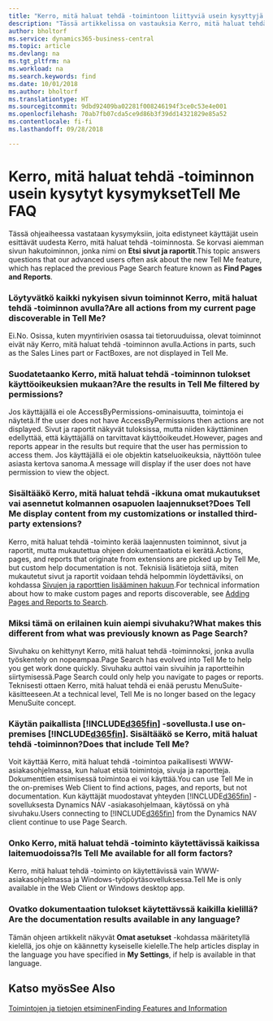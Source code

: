 ```yaml
---
title: "Kerro, mitä haluat tehdä -toimintoon liittyviä usein kysyttyjä kysymyksiä | Microsoft Docs"
description: "Tässä artikkelissa on vastauksia Kerro, mitä haluat tehdä -toimintoon liittyviin usein kysyttyihin kysymyksiin, joita kumppanit ja asiakkaat esittävät."
author: bholtorf
ms.service: dynamics365-business-central
ms.topic: article
ms.devlang: na
ms.tgt_pltfrm: na
ms.workload: na
ms.search.keywords: find
ms.date: 10/01/2018
ms.author: bholtorf
ms.translationtype: HT
ms.sourcegitcommit: 9dbd92409ba02281f008246194f3ce0c53e4e001
ms.openlocfilehash: 70ab7fb07cda5ce9d86b3f39dd14321829e85a52
ms.contentlocale: fi-fi
ms.lasthandoff: 09/28/2018

---
```

# <a name="tell-me-faq"></a><span data-ttu-id="9a2b8-103">Kerro, mitä haluat tehdä -toiminnon usein kysytyt kysymykset</span><span class="sxs-lookup"><span data-stu-id="9a2b8-103">Tell Me FAQ</span></span>
<span data-ttu-id="9a2b8-104">Tässä ohjeaiheessa vastataan kysymyksiin, joita edistyneet käyttäjät usein esittävät uudesta Kerro, mitä haluat tehdä -toiminnosta. Se korvasi aiemman sivun hakutoiminnon, jonka nimi on **Etsi sivut ja raportit**.</span><span class="sxs-lookup"><span data-stu-id="9a2b8-104">This topic answers questions that our advanced users often ask about the new Tell Me feature, which has replaced the previous Page Search feature known as **Find Pages and Reports**.</span></span>

### <a name="are-all-actions-from-my-current-page-discoverable-in-tell-me"></a><span data-ttu-id="9a2b8-105">Löytyvätkö kaikki nykyisen sivun toiminnot Kerro, mitä haluat tehdä -toiminnon avulla?</span><span class="sxs-lookup"><span data-stu-id="9a2b8-105">Are all actions from my current page discoverable in Tell Me?</span></span>
<span data-ttu-id="9a2b8-106">Ei.</span><span class="sxs-lookup"><span data-stu-id="9a2b8-106">No.</span></span> <span data-ttu-id="9a2b8-107">Osissa, kuten myyntirivien osassa tai tietoruuduissa, olevat toiminnot eivät näy Kerro, mitä haluat tehdä -toiminnon avulla.</span><span class="sxs-lookup"><span data-stu-id="9a2b8-107">Actions in parts, such as the Sales Lines part or FactBoxes, are not displayed in Tell Me.</span></span>

### <a name="are-the-results-in-tell-me-filtered-by-permissions"></a><span data-ttu-id="9a2b8-108">Suodatetaanko Kerro, mitä haluat tehdä -toiminnon tulokset käyttöoikeuksien mukaan?</span><span class="sxs-lookup"><span data-stu-id="9a2b8-108">Are the results in Tell Me filtered by permissions?</span></span>
<span data-ttu-id="9a2b8-109">Jos käyttäjällä ei ole AccessByPermissions-ominaisuutta, toimintoja ei näytetä.</span><span class="sxs-lookup"><span data-stu-id="9a2b8-109">If the user does not have AccessByPermissions then actions are not displayed.</span></span> <span data-ttu-id="9a2b8-110">Sivut ja raportit näkyvät tuloksissa, mutta niiden käyttäminen edellyttää, että käyttäjällä on tarvittavat käyttöoikeudet.</span><span class="sxs-lookup"><span data-stu-id="9a2b8-110">However, pages and reports appear in the results but require that the user has permission to access them.</span></span> <span data-ttu-id="9a2b8-111">Jos käyttäjällä ei ole objektin katseluoikeuksia, näyttöön tulee asiasta kertova sanoma.</span><span class="sxs-lookup"><span data-stu-id="9a2b8-111">A message will display if the user does not have permission to view the object.</span></span>

### <a name="does-tell-me-display-content-from-my-customizations-or-installed-third-party-extensions"></a><span data-ttu-id="9a2b8-112">Sisältääkö Kerro, mitä haluat tehdä -ikkuna omat mukautukset vai asennetut kolmannen osapuolen laajennukset?</span><span class="sxs-lookup"><span data-stu-id="9a2b8-112">Does Tell Me display content from my customizations or installed third-party extensions?</span></span>
<span data-ttu-id="9a2b8-113">Kerro, mitä haluat tehdä -toiminto kerää laajennusten toiminnot, sivut ja raportit, mutta mukautettua ohjeen dokumentaatiota ei kerätä.</span><span class="sxs-lookup"><span data-stu-id="9a2b8-113">Actions, pages, and reports that originate from extensions are picked up by Tell Me, but custom help documentation is not.</span></span> <span data-ttu-id="9a2b8-114">Teknisiä lisätietoja siitä, miten mukautetut sivut ja raportit voidaan tehdä helpommin löydettäviksi, on kohdassa [Sivujen ja raporttien lisääminen hakuun](/dynamics365/business-central/dev-itpro/developer/devenv-al-menusuite-functionality).</span><span class="sxs-lookup"><span data-stu-id="9a2b8-114">For technical information about how to make custom pages and reports discoverable, see [Adding Pages and Reports to Search](/dynamics365/business-central/dev-itpro/developer/devenv-al-menusuite-functionality).</span></span>

### <a name="what-makes-this-different-from-what-was-previously-known-as-page-search"></a><span data-ttu-id="9a2b8-115">Miksi tämä on erilainen kuin aiempi sivuhaku?</span><span class="sxs-lookup"><span data-stu-id="9a2b8-115">What makes this different from what was previously known as Page Search?</span></span>
<span data-ttu-id="9a2b8-116">Sivuhaku on kehittynyt Kerro, mitä haluat tehdä -toiminnoksi, jonka avulla työskentely on nopeampaa.</span><span class="sxs-lookup"><span data-stu-id="9a2b8-116">Page Search has evolved into Tell Me to help you get work done quickly.</span></span> <span data-ttu-id="9a2b8-117">Sivuhaku auttoi vain sivuihin ja raportteihin siirtymisessä.</span><span class="sxs-lookup"><span data-stu-id="9a2b8-117">Page Search could only help you navigate to pages or reports.</span></span> <span data-ttu-id="9a2b8-118">Teknisesti ottaen Kerro, mitä haluat tehdä ei enää perustu MenuSuite-käsitteeseen.</span><span class="sxs-lookup"><span data-stu-id="9a2b8-118">At a technical level, Tell Me is no longer based on the legacy MenuSuite concept.</span></span>

### <a name="i-use-on-premises-included365finincludesd365finmdmd-does-that-include-tell-me"></a><span data-ttu-id="9a2b8-119">Käytän paikallista [!INCLUDE[d365fin](includes/d365fin_md.md)] -sovellusta.</span><span class="sxs-lookup"><span data-stu-id="9a2b8-119">I use on-premises [!INCLUDE[d365fin](includes/d365fin_md.md)].</span></span> <span data-ttu-id="9a2b8-120">Sisältääkö se Kerro, mitä haluat tehdä -toiminnon?</span><span class="sxs-lookup"><span data-stu-id="9a2b8-120">Does that include Tell Me?</span></span>
<span data-ttu-id="9a2b8-121">Voit käyttää Kerro, mitä haluat tehdä -toimintoa paikallisesti WWW-asiakasohjelmassa, kun haluat etsiä toimintoja, sivuja ja raportteja. Dokumenttien etsimisessä toimintoa ei voi käyttää.</span><span class="sxs-lookup"><span data-stu-id="9a2b8-121">You can use Tell Me in the on-premises Web Client to find actions, pages, and reports, but not documentation.</span></span> <span data-ttu-id="9a2b8-122">Kun käyttäjät muodostavat yhteyden [!INCLUDE[d365fin](includes/d365fin_md.md)] -sovelluksesta Dynamics NAV -asiakasohjelmaan, käytössä on yhä sivuhaku.</span><span class="sxs-lookup"><span data-stu-id="9a2b8-122">Users connecting to [!INCLUDE[d365fin](includes/d365fin_md.md)] from the Dynamics NAV client continue to use Page Search.</span></span>

### <a name="is-tell-me-available-for-all-form-factors"></a><span data-ttu-id="9a2b8-123">Onko Kerro, mitä haluat tehdä -toiminto käytettävissä kaikissa laitemuodoissa?</span><span class="sxs-lookup"><span data-stu-id="9a2b8-123">Is Tell Me available for all form factors?</span></span>
<span data-ttu-id="9a2b8-124">Kerro, mitä haluat tehdä -toiminto on käytettävissä vain WWW-asiakasohjelmassa ja Windows-työpöytäsovelluksessa.</span><span class="sxs-lookup"><span data-stu-id="9a2b8-124">Tell Me is only available in the Web Client or Windows desktop app.</span></span>

### <a name="are-the-documentation-results-available-in-any-language"></a><span data-ttu-id="9a2b8-125">Ovatko dokumentaation tulokset käytettävssä kaikilla kielillä?</span><span class="sxs-lookup"><span data-stu-id="9a2b8-125">Are the documentation results available in any language?</span></span>
<span data-ttu-id="9a2b8-126">Tämän ohjeen artikkelit näkyvät **Omat asetukset** -kohdassa määritetyllä kielellä, jos ohje on käännetty kyseiselle kielelle.</span><span class="sxs-lookup"><span data-stu-id="9a2b8-126">The help articles display in the language you have specified in **My Settings**, if help is available in that language.</span></span>

## <a name="see-also"></a><span data-ttu-id="9a2b8-127">Katso myös</span><span class="sxs-lookup"><span data-stu-id="9a2b8-127">See Also</span></span>  
[<span data-ttu-id="9a2b8-128">Toimintojen ja tietojen etsiminen</span><span class="sxs-lookup"><span data-stu-id="9a2b8-128">Finding Features and Information</span></span>](ui-search.md)

